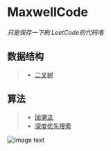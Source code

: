 MaxwellCode
============
*只是保存一下刷 LeetCode的代码咯*<br>

数据结构
---------
>* [二叉树](https://github.com/Maxwell-L/MaxwellCode/tree/master/LeetCode/Binary%20Tree "Binary Tree")<br>

算法
---------
>* [回溯法](https://github.com/Maxwell-L/MaxwellCode/tree/master/LeetCode/Backtracking "Backtracking")<br>
>* [深度优先搜索](https://github.com/Maxwell-L/MaxwellCode/tree/master/LeetCode/Depth-first%20Search "Depth-first Search")<br>

![Image text](https://github.com/Maxwell-L/MaxwellCode/blob/master/image/pic1.jpg)
